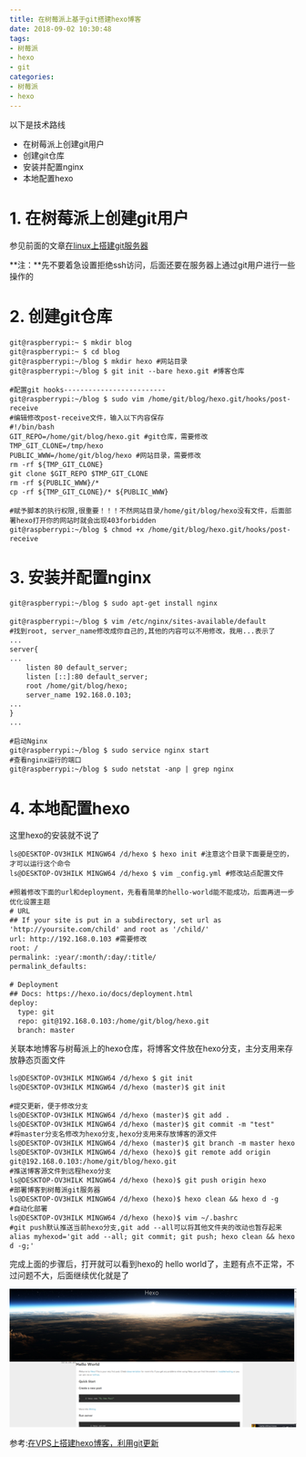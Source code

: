 ```yaml
---
title: 在树莓派上基于git搭建hexo博客
date: 2018-09-02 10:30:48
tags:
- 树莓派
- hexo
- git
categories:
- 树莓派
- hexo
---
```


以下是技术路线

- 在树莓派上创建git用户
- 创建git仓库
- 安装并配置nginx
- 本地配置hexo

<!--more-->

# 1. 在树莓派上创建git用户

参见前面的文章[在linux上搭建git服务器](https://ljessons.github.io/2018/08/23/%E5%9C%A8linux%E4%B8%8A%E6%90%AD%E5%BB%BAgit%E6%9C%8D%E5%8A%A1%E5%99%A8/)

**注：**先不要着急设置拒绝ssh访问，后面还要在服务器上通过git用户进行一些操作的

# 2. 创建git仓库

```shell
git@raspberrypi:~ $ mkdir blog
git@raspberrypi:~ $ cd blog
git@raspberrypi:~/blog $ mkdir hexo #网站目录
git@raspberrypi:~/blog $ git init --bare hexo.git #博客仓库

#配置git hooks-------------------------
git@raspberrypi:~/blog $ sudo vim /home/git/blog/hexo.git/hooks/post-receive
#编辑修改post-receive文件，输入以下内容保存
#!/bin/bash
GIT_REPO=/home/git/blog/hexo.git #git仓库，需要修改
TMP_GIT_CLONE=/tmp/hexo
PUBLIC_WWW=/home/git/blog/hexo #网站目录，需要修改
rm -rf ${TMP_GIT_CLONE}
git clone $GIT_REPO $TMP_GIT_CLONE
rm -rf ${PUBLIC_WWW}/*
cp -rf ${TMP_GIT_CLONE}/* ${PUBLIC_WWW}

#赋予脚本的执行权限,很重要！！！不然网站目录/home/git/blog/hexo没有文件，后面部署hexo打开你的网站时就会出现403forbidden
git@raspberrypi:~/blog $ chmod +x /home/git/blog/hexo.git/hooks/post-receive
```

# 3. 安装并配置nginx

```shell
git@raspberrypi:~/blog $ sudo apt-get install nginx

git@raspberrypi:~/blog $ vim /etc/nginx/sites-available/default
#找到root, server_name修改成你自己的,其他的内容可以不用修改，我用...表示了
...
server{
...
	listen 80 default_server;
    listen [::]:80 default_server;
    root /home/git/blog/hexo;
    server_name 192.168.0.103;
...
}
...

#启动Nginx
git@raspberrypi:~/blog $ sudo service nginx start
#查看nginx运行的端口
git@raspberrypi:~/blog $ sudo netstat -anp | grep nginx
```

# 4. 本地配置hexo

这里hexo的安装就不说了

```shell
ls@DESKTOP-OV3HILK MINGW64 /d/hexo $ hexo init #注意这个目录下面要是空的，才可以运行这个命令
ls@DESKTOP-OV3HILK MINGW64 /d/hexo $ vim _config.yml #修改站点配置文件

#照着修改下面的url和deployment，先看看简单的hello-world能不能成功，后面再进一步优化设置主题
# URL
## If your site is put in a subdirectory, set url as 'http://yoursite.com/child' and root as '/child/'
url: http://192.168.0.103 #需要修改
root: /
permalink: :year/:month/:day/:title/
permalink_defaults:

# Deployment
## Docs: https://hexo.io/docs/deployment.html
deploy:
  type: git
  repo: git@192.168.0.103:/home/git/blog/hexo.git 
  branch: master
```

关联本地博客与树莓派上的hexo仓库，将博客文件放在hexo分支，主分支用来存放静态页面文件

```shell
ls@DESKTOP-OV3HILK MINGW64 /d/hexo $ git init
ls@DESKTOP-OV3HILK MINGW64 /d/hexo (master)$ git init

#提交更新，便于修改分支
ls@DESKTOP-OV3HILK MINGW64 /d/hexo (master)$ git add .
ls@DESKTOP-OV3HILK MINGW64 /d/hexo (master)$ git commit -m "test"
#将master分支名修改为hexo分支,hexo分支用来存放博客的源文件
ls@DESKTOP-OV3HILK MINGW64 /d/hexo (master)$ git branch -m master hexo
ls@DESKTOP-OV3HILK MINGW64 /d/hexo (hexo)$ git remote add origin git@192.168.0.103:/home/git/blog/hexo.git
#推送博客源文件到远程hexo分支
ls@DESKTOP-OV3HILK MINGW64 /d/hexo (hexo)$ git push origin hexo
#部署博客到树莓派git服务器
ls@DESKTOP-OV3HILK MINGW64 /d/hexo (hexo)$ hexo clean && hexo d -g
#自动化部署
ls@DESKTOP-OV3HILK MINGW64 /d/hexo (hexo)$ vim ~/.bashrc
#git push默认推送当前hexo分支,git add --all可以将其他文件夹的改动也暂存起来
alias myhexod='git add --all; git commit; git push; hexo clean && hexo d -g;'
```

完成上面的步骤后，打开就可以看到hexo的 hello world了，主题有点不正常，不过问题不大，后面继续优化就是了

![](在树莓派上基于git搭建hexo博客/20180902113046.png)

参考:[在VPS上搭建hexo博客，利用git更新](https://tiktoking.github.io/2016/01/26/hexo/)